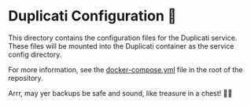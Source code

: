 # Duplicati Configuration 🔄

This directory contains the configuration files for the Duplicati service. These files will be mounted into the Duplicati container as the service config directory.

For more information, see the [docker-compose.yml](../../docker-compose.yml) file in the root of the repository.

Arrr, may yer backups be safe and sound, like treasure in a chest! 🏴‍☠️
